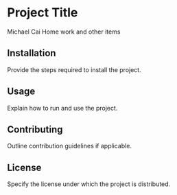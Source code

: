 # Project Title

Michael Cai Home work and other items

## Installation

Provide the steps required to install the project.

## Usage

Explain how to run and use the project.

## Contributing

Outline contribution guidelines if applicable.

## License

Specify the license under which the project is distributed.